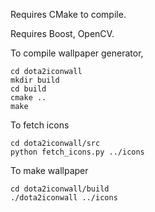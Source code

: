 Requires CMake to compile.

Requires Boost, OpenCV.

To compile wallpaper generator,

	cd dota2iconwall
	mkdir build
	cd build
	cmake ..
	make

To fetch icons

	cd dota2iconwall/src
	python fetch_icons.py ../icons

To make wallpaper

	cd dota2iconwall/build
	./dota2iconwall ../icons